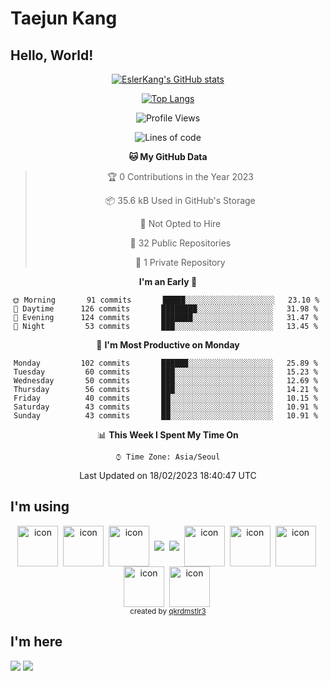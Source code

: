 # Taejun Kang

## Hello, World!


<div align="center">
  
  [![EslerKang's GitHub stats](https://github-readme-stats.vercel.app/api?username=EslerKang&count_private=true&theme=vision-friendly-dark)](https://github.com/eslerkang)
  
  [![Top Langs](https://github-readme-stats.vercel.app/api/top-langs/?username=eslerkang&hide=shell&layout=compact)](https://github.com/eslerkang)
  
  <!--START_SECTION:waka-->
![Profile Views](http://img.shields.io/badge/Profile%20Views-0-blue)

![Lines of code](https://img.shields.io/badge/From%20Hello%20World%20I%27ve%20Written-256%20Thousand%20lines%20of%20code-blue)

**🐱 My GitHub Data** 

> 🏆 0 Contributions in the Year 2023
 > 
> 📦 35.6 kB Used in GitHub's Storage 
 > 
> 🚫 Not Opted to Hire
 > 
> 📜 32 Public Repositories 
 > 
> 🔑 1 Private Repository 
 > 
**I'm an Early 🐤** 

```text
🌞 Morning       91 commits       █████░░░░░░░░░░░░░░░░░░░░   23.10 % 
🌆 Daytime      126 commits       ████████░░░░░░░░░░░░░░░░░   31.98 % 
🌃 Evening      124 commits       ███████░░░░░░░░░░░░░░░░░░   31.47 % 
🌙 Night         53 commits       ███░░░░░░░░░░░░░░░░░░░░░░   13.45 % 

```
📅 **I'm Most Productive on Monday** 

```text
Monday         102 commits       ██████░░░░░░░░░░░░░░░░░░░   25.89 % 
Tuesday         60 commits       ███░░░░░░░░░░░░░░░░░░░░░░   15.23 % 
Wednesday       50 commits       ███░░░░░░░░░░░░░░░░░░░░░░   12.69 % 
Thursday        56 commits       ███░░░░░░░░░░░░░░░░░░░░░░   14.21 % 
Friday          40 commits       ██░░░░░░░░░░░░░░░░░░░░░░░   10.15 % 
Saturday        43 commits       ██░░░░░░░░░░░░░░░░░░░░░░░   10.91 % 
Sunday          43 commits       ██░░░░░░░░░░░░░░░░░░░░░░░   10.91 % 

```


📊 **This Week I Spent My Time On** 

```text
⌚︎ Time Zone: Asia/Seoul

```


 Last Updated on 18/02/2023 18:40:47 UTC
<!--END_SECTION:waka-->
</div>
  
## I'm using
<div align="center">
  <img src="https://techstack-generator.vercel.app/swift-icon.svg" alt="icon" width="65" height="65" align="center"/>&nbsp;
  <img src="https://techstack-generator.vercel.app/js-icon.svg" alt="icon" width="65" height="65" align="center"/>&nbsp;
  <img src="https://techstack-generator.vercel.app/ts-icon.svg" alt="icon" width="65" height="65" align="center" />&nbsp;
  <img src="https://img.shields.io/badge/NestJS-000000?style=flat-square&logo=Nestjs&logoColor=red" align="center"/>&nbsp;
  <img src="https://img.shields.io/badge/Python-5175A7?style=flat-square&logo=Python&logoColor=white" align="center"/>&nbsp;
  <img src="https://techstack-generator.vercel.app/restapi-icon.svg" alt="icon" width="65" height="65" align="center" />&nbsp;
  <img src="https://techstack-generator.vercel.app/mysql-icon.svg" alt="icon" width="65" height="65"  align="center"/>&nbsp;
  <img src="https://techstack-generator.vercel.app/aws-icon.svg" alt="icon" width="65" height="65" align="center" />&nbsp;
  <img src="https://techstack-generator.vercel.app/docker-icon.svg" alt="icon" width="65" height="65" align="center" />&nbsp;
  <img src="https://techstack-generator.vercel.app/github-icon.svg" alt="icon" width="65" height="65" align="center" />&nbsp;
</div>

<div align="center">
  <sub>created by <a href="https://github.com/qkrdmstlr3/techstack-generator" target="_blank">qkrdmstlr3</a></sub>
</div>

<!--
<a><img src="https://img.shields.io/badge/Javascript-F0DF3E?style=flat-square&logo=Javascript&logoColor=white"/></a>
-->
<!--
<a><img src="https://img.shields.io/badge/Typescript-5175A7?style=flat-square&logo=Typescript&logoColor=white"/></a>
-->


## I'm here
<a href="https://velog.io/@eslerkang" target="_blank"><img src="https://img.shields.io/badge/Velog-20c997?style=flat-square&logo=Vimeo&logoColor=white"/></a>
<a href="mailto:eslerkang@gmail.com" target="_blank"><img src="https://img.shields.io/badge/Gmail-B54A3A?style=flat-square&logo=Gmail&logoColor=white"/></a>

